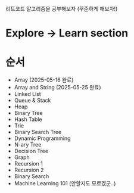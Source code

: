 
리트코드 알고리즘을 공부해보자 (꾸준하게 해보자!)

# Explore -> Learn section 

# 순서 
- Array					      (2025-05-16 완료)
- Array and String    (2025-05-25 완료)
- Linked List
- Queue & Stack
- Heap
- Binary Tree
- Hash Table
- Trie
- Binary Search Tree
- Dynamic Programming
- N-ary Tree
- Decision Tree
- Graph
- Recursion 1
- Recursion 2
- Binary Search
- Machine Learning 101 (안할지도 모르겠군..)

